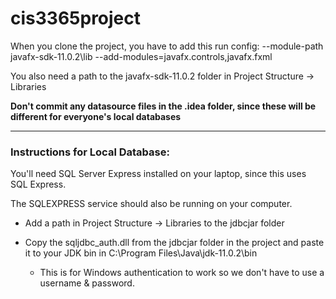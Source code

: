 # cis3365project
When you clone the project, you have to add this run config: --module-path javafx-sdk-11.0.2\lib --add-modules=javafx.controls,javafx.fxml

You also need a path to the javafx-sdk-11.0.2 folder in Project Structure -> Libraries

**Don't commit any datasource files in the .idea folder, since these will be different for everyone's local databases**

- - - -
### Instructions for Local Database: ###
You'll need SQL Server Express installed on your laptop, since this uses SQL Express.

The SQLEXPRESS service should also be running on your computer.

* Add a path in Project Structure -> Libraries to the jdbcjar folder

* Copy the sqljdbc_auth.dll from the jdbcjar folder in the project and paste it to your JDK bin in C:\Program Files\Java\jdk-11.0.2\bin
   * This is for Windows authentication to work so we don't have to use a username & password.
